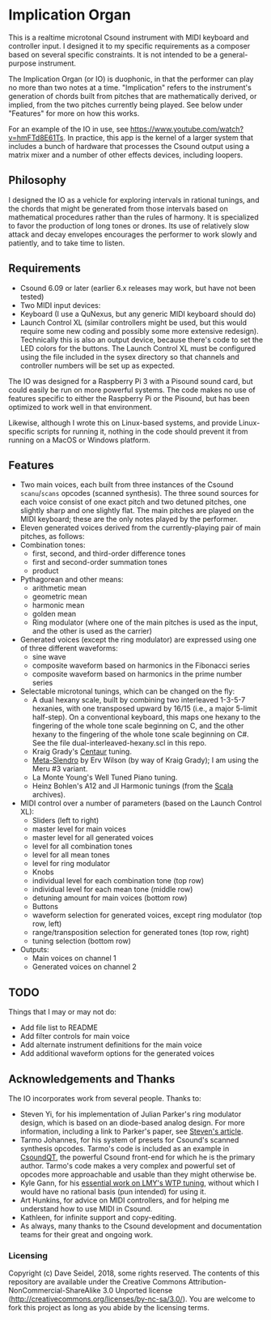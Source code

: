 # Implication Organ

This is a realtime microtonal Csound instrument with MIDI keyboard and controller input. I designed it to my specific requirements as a composer based on several specific constraints. It is not intended to be a general-purpose instrument.

The Implication Organ (or IO) is duophonic, in that the performer can play no more than two notes at a time. "Implication" refers to the instrument's generation of chords built from pitches that are mathematically derived, or implied, from the two pitches currently being played. See below under "Features" for more on how this works.

For an example of the IO in use, see https://www.youtube.com/watch?v=hmFTd8E61Ts. In practice, this app is the kernel of a larger system that includes a bunch of hardware that processes the Csound output using a matrix mixer and a number of other effects devices, including loopers.

## Philosophy

I designed the IO as a vehicle for exploring intervals in rational tunings, and the chords that might be generated from those intervals based on mathematical procedures rather than the rules of harmony. It is specialized to favor the production of long tones or drones. Its use of relatively slow attack and decay envelopes encourages the performer to work slowly and patiently, and to take time to listen.

## Requirements

- Csound 6.09 or later (earlier 6.x releases may work, but have not been tested)
- Two MIDI input devices:
 - Keyboard (I use a QuNexus, but any generic MIDI keyboard should do)
 - Launch Control XL (similar controllers might be used, but this would require some new coding and possibly some more extensive redesign). Technically this is also an output device, because there's code to set the LED colors for the buttons. The Launch Control XL must be configured using the file included in the sysex directory so that channels and controller numbers will be set up as expected.

The IO was designed for a Raspberry Pi 3 with a Pisound sound card, but could easily be run on more powerful systems. The code makes no use of features specific to either the Raspberry Pi or the Pisound, but has been optimized to work well in that environment.

Likewise, although I wrote this on Linux-based systems, and provide Linux-specific scripts for running it, nothing in the code should prevent it from running on a MacOS or Windows platform.

## Features
- Two main voices, each built from three instances of the Csound `scanu`/`scans` opcodes (scanned synthesis). The three sound sources for each voice consist of one exact pitch and two detuned pitches, one slightly sharp and one slightly flat. The main pitches are played on the MIDI keyboard; these are the only notes played by the performer.
- Eleven generated voices derived from the currently-playing pair of main pitches, as follows:
 - Combination tones:
   - first, second, and third-order difference tones
   - first and second-order summation tones
   - product
 - Pythagorean and other means:
   - arithmetic mean
   - geometric mean
   - harmonic mean
   - golden mean
   - Ring modulator (where one of the main pitches is used as the input, and the other is used as the carrier)
 - Generated voices (except the ring modulator) are expressed using one of three different waveforms:
   - sine wave
   - composite waveform based on harmonics in the Fibonacci series
   - composite waveform based on harmonics in the prime number series
- Selectable microtonal tunings, which can be changed on the fly:
  - A dual hexany scale, built by combining two interleaved 1-3-5-7 hexanies, with one transposed upward by 16/15 (i.e., a major 5-limit half-step). On a conventional keyboard, this maps one hexany to the fingering of the whole tone scale beginning on C, and the other hexany to the fingering of the whole tone scale beginning on C#. See the file dual-interleaved-hexany.scl in this repo.
  - Kraig Grady's [Centaur](http://www.anaphoria.com/centaur.html) tuning.
  - [Meta-Slendro](http://www.anaphoria.com/wilsonintroMERU.html) by Erv Wilson (by way of Kraig Grady); I am using the Meru #3 variant.
  - La Monte Young's Well Tuned Piano tuning.
  - Heinz Bohlen's A12 and JI Harmonic tunings (from the [Scala](http://www.huygens-fokker.org/scala/) archives).
- MIDI control over a number of parameters (based on the Launch Control XL):
  - Sliders (left to right)
   - master level for main voices
   - master level for all generated voices
   - level for all combination tones
   - level for all mean tones
   - level for ring modulator
  - Knobs
   - individual level for each combination tone (top row)
   - individual level for each mean tone (middle row)
   - detuning amount for main voices (bottom row)
  - Buttons
   - waveform selection for generated voices, except ring modulator (top row, left)
   - range/transposition selection for generated tones (top row, right)
   - tuning selection (bottom row)
- Outputs:
   - Main voices on channel 1
   - Generated voices on channel 2

## TODO

Things that I may or may not do:
- Add file list to README
- Add filter controls for main voice
- Add alternate instrument definitions for the main voice
- Add additional waveform options for the generated voices

## Acknowledgements and Thanks

The IO incorporates work from several people. Thanks to:
- Steven Yi, for his implementation of Julian Parker's ring modulator design, which is based on an diode-based analog design. For more information, including a link to Parker's paper, see [Steven's article](http://kunstmusik.com/2013/09/07/julian-parker-ring-modulator/).
- Tarmo Johannes, for his system of presets for Csound's scanned synthesis opcodes. Tarmo's code is included as an example in [CsoundQT](https://csoundqt.github.io/), the powerful Csound front-end for which he is the primary author. Tarmo's code makes a very complex and powerful set of opcodes more approachable and usable than they might otherwise be.
- Kyle Gann, for his [essential work on LMY's WTP tuning](http://www.kylegann.com/PNM-WellTunedPiano.pdf), without which I would have no rational basis (pun intended) for using it.
- Art Hunkins, for advice on MIDI controllers, and for helping me understand how to use MIDI in Csound.
- Kathleen, for infinite support and copy-editing.
- As always, many thanks to the Csound development and documentation teams for their great and ongoing work.


### Licensing

Copyright (c) Dave Seidel, 2018, some rights reserved. The contents of this repository are available under the Creative Commons Attribution-NonCommercial-ShareAlike 3.0 Unported license (http://creativecommons.org/licenses/by-nc-sa/3.0/). You are welcome to fork this project as long as you abide by the licensing terms.
